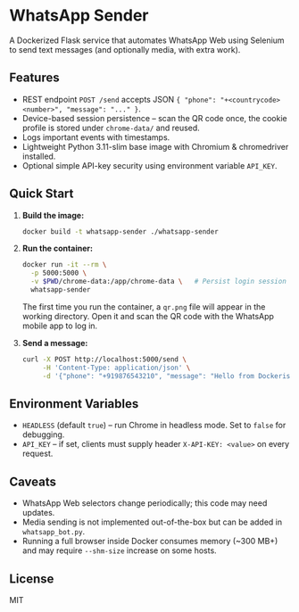 # WhatsApp Sender

A Dockerized Flask service that automates WhatsApp Web using Selenium to send text messages (and optionally media, with extra work).

## Features

* REST endpoint `POST /send` accepts JSON `{ "phone": "+<countrycode><number>", "message": "..." }`.
* Device-based session persistence – scan the QR code once, the cookie profile is stored under `chrome-data/` and reused.
* Logs important events with timestamps.
* Lightweight Python 3.11-slim base image with Chromium & chromedriver installed.
* Optional simple API-key security using environment variable `API_KEY`.

## Quick Start

1. **Build the image:**

   ```bash
   docker build -t whatsapp-sender ./whatsapp-sender
   ```

2. **Run the container:**

   ```bash
   docker run -it --rm \
     -p 5000:5000 \
     -v $PWD/chrome-data:/app/chrome-data \   # Persist login session
     whatsapp-sender
   ```

   The first time you run the container, a `qr.png` file will appear in the working directory. Open it and scan the QR code with the WhatsApp mobile app to log in.

3. **Send a message:**

   ```bash
   curl -X POST http://localhost:5000/send \
        -H 'Content-Type: application/json' \
        -d '{"phone": "+919876543210", "message": "Hello from Dockerised bot!"}'
   ```

## Environment Variables

* `HEADLESS` (default `true`) – run Chrome in headless mode. Set to `false` for debugging.
* `API_KEY` – if set, clients must supply header `X-API-KEY: <value>` on every request.

## Caveats

* WhatsApp Web selectors change periodically; this code may need updates.
* Media sending is not implemented out-of-the-box but can be added in `whatsapp_bot.py`.
* Running a full browser inside Docker consumes memory (~300 MB+) and may require `--shm-size` increase on some hosts.

## License

MIT
